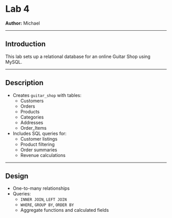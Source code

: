 # Lab 4

**Author:** Michael

---

## Introduction

This lab sets up a relational database for an online Guitar Shop using MySQL.

---

## Description

- Creates `guitar_shop` with tables:
  - Customers
  - Orders
  - Products
  - Categories
  - Addresses
  - Order_Items
- Includes SQL queries for:
  - Customer listings
  - Product filtering
  - Order summaries
  - Revenue calculations

---

## Design

- One-to-many relationships
- Queries:
  - `INNER JOIN`, `LEFT JOIN`
  - `WHERE`, `GROUP BY`, `ORDER BY`
  - Aggregate functions and calculated fields